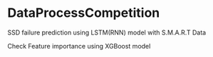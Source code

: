 # DataProcessCompetition

SSD failure prediction using LSTM(RNN) model with S.M.A.R.T Data

Check Feature importance using XGBoost model 